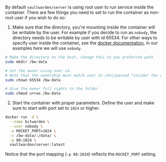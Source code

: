 By default `vaultwarden/server` is using root user to run service inside the container. There are few things you need to set to run the container as non-root user if you wish to do so:

1. Make sure that the directory, you're mounting inside the container will be writable by the user. For example if you decide to run as `nobody`, the directory needs to be writable by user with id 65534. For other ways to specify user inside the container, see the [docker documentation](https://docs.docker.com/engine/reference/run/#user), in our examples here we will use `nobody`.

```bash
# Make the directory on the host, change this to you preferred path
sudo mkdir /bw-data

# Set the owner using user id. 
# Note that the ownership must match user in /etc/passwd *inside* the container, not on your host
sudo chown 65534 /bw-data

# Give the owner full rights to the folder
sudo chmod u+rwx /bw-data
```

2. Start the container with proper parameters. Define the user and make sure to start with port set to `1024` or higher.

```bash
docker run -d \
  --name bitwarden \
  --user nobody \
  -e ROCKET_PORT=1024 \
  -v /bw-data/:/data/ \
  -p 80:1024 \
  vaultwarden/server:latest
```

Notice that the port mapping (`-p 80:1024`) reflects the `ROCKET_PORT` setting. 
